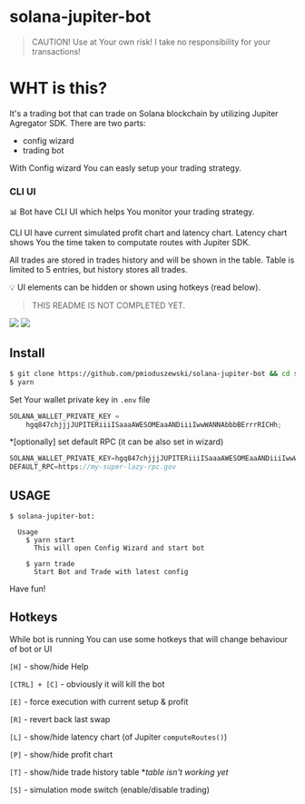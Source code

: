 # solana-jupiter-bot

> CAUTION! Use at Your own risk! I take no responsibility for your transactions!

# WHT is this?

It's a trading bot that can trade on Solana blockchain by utilizing Jupiter Agregator SDK.
There are two parts:

- config wizard
- trading bot

With Config wizard You can easly setup your trading strategy.

### CLI UI

📊 Bot have CLI UI which helps You monitor your trading strategy.

CLI UI have current simulated profit chart and latency chart. Latency chart shows You the time taken to computate routes with Jupiter SDK.

All trades are stored in trades history and will be shown in the table. Table is limited to 5 entries, but history stores all trades.

💡 UI elements can be hidden or shown using hotkeys (read below).

> THIS README IS NOT COMPLETED YET.

![](https://github.com/pmioduszewski/solana-jupiter-bot/blob/main/gif1.gif)
![](https://github.com/pmioduszewski/solana-jupiter-bot/blob/main/gif2.gif)

## Install

```bash
$ git clone https://github.com/pmioduszewski/solana-jupiter-bot && cd solana-jupiter-bot
$ yarn
```

Set Your wallet private key in `.env` file

```js
SOLANA_WALLET_PRIVATE_KEY =
	hgq847chjjjJUPITERiiiISaaaAWESOMEaaANDiiiIwwWANNAbbbBErrrRICHh;
```

\*[optionally] set default RPC (it can be also set in wizard)

```js
SOLANA_WALLET_PRIVATE_KEY=hgq847chjjjJUPITERiiiISaaaAWESOMEaaANDiiiIwwWANNAbbbBErrrRICHh
DEFAULT_RPC=https://my-super-lazy-rpc.gov
```

## USAGE

```
$ solana-jupiter-bot:

  Usage
    $ yarn start
      This will open Config Wizard and start bot

    $ yarn trade
      Start Bot and Trade with latest config
```

Have fun!

## Hotkeys

While bot is running You can use some hotkeys that will change behaviour of bot or UI

`[H]` - show/hide Help

`[CTRL] + [C]` - obviously it will kill the bot

`[E]` - force execution with current setup & profit

`[R]` - revert back last swap

`[L]` - show/hide latency chart (of Jupiter `computeRoutes()`)

`[P]` - show/hide profit chart

`[T]` - show/hide trade history table \*_table isn't working yet_

`[S]` - simulation mode switch (enable/disable trading)
